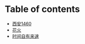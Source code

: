 # Table of contents

* [西安1460](README.md)
* [花火](hua-huo.md)
* [时间自有来速](shi-jian-zi-you-lai-su.md)

